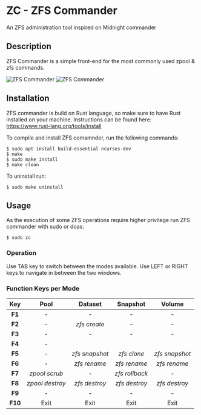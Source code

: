 # ZC - ZFS Commander
An ZFS administration tool inspired on Midnight commander


## Description

ZFS Commander is a simple front-end for the most commonly used zpool & zfs commands.

![ZFS Commander](/screenshot/zc-draft-01.png)
![ZFS Commander](/screenshot/zc-draft-02.png)


## Installation 

ZFS commander is build on Rust language, so make sure to have Rust installed on your machine.
Instructions can be found here: https://www.rust-lang.org/tools/install 

To compile and install ZFS comamnder, run the following commands:

    $ sudo apt install build-essential ncurses-dev
    $ make
    $ sudo make install
    $ make clean

To uninstall run:

    $ sudo make uninstall


## Usage

As the execution of some ZFS operations require higher privilege run ZFS commander with sudo or doas:

    $ sudo zc


### Operation

Use TAB key to switch between the modes available. Use LEFT or RIGHT keys to navigate in between the two windows.




### Function Keys per Mode

|  Key  |       Pool      |    Dataset    |    Snapshot   |     Volume    |
|:-----:|:---------------:|:-------------:|:-------------:|:-------------:|
|**F1** |         -       |        -      |        -      |        -      |
|**F2** |         -       | *zfs create*  |        -      |        -      |
|**F3** |         -       |        -      |        -      |        -      |
|**F4** |         -       |               |               |               |
|**F5** |         -       |*zfs snapshot* |  *zfs clone*  |*zfs snapshot* |
|**F6** |         -       |  *zfs rename* |  *zfs rename* |  *zfs rename* |
|**F7** |  *zpool scrub*  |        -      | *zfs rollback*|        -      |
|**F8** | *zpool destroy* | *zfs destroy* | *zfs destroy* | *zfs destroy* |
|**F9** |         -       |        -      |        -      |        -      |
|**F10**|       Exit      |      Exit     |      Exit     |      Exit     |
